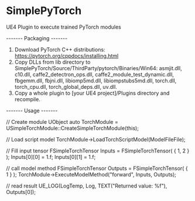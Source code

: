 # SimplePyTorch
UE4 Plugin to execute trained PyTorch modules

------- Packaging -------

1. Download PyTorch C++ distributions: https://pytorch.org/cppdocs/installing.html
2. Copy DLLs from lib directory to SimplePyTorch/Source/ThirdParty/pytorch/Binaries/Win64:
asmjit.dll, c10.dll, caffe2_detectron_ops.dll, caffe2_module_test_dynamic.dll, fbgemm.dll, fbjni.dll, libiomp5md.dll, libiompstubs5md.dll, torch.dll, torch_cpu.dll, torch_global_deps.dll, uv.dll.
3. Copy a whole plugin to [your UE4 project]/Plugins directory and recompile.

------- Usage -------

// Create module UObject
auto TorchModule = USimpleTorchModule::CreateSimpleTorchModule(this);

// Load script model
TorchModule->LoadTorchScriptModel(ModelFileFile);

// Fill input tensor
FSimpleTorchTensor Inputs = FSimpleTorchTensor( { 1, 2 } );
Inputs[0][0] = 1.f; Inputs[0][1] = 1.f;

// call model method
FSimpleTorchTensor Outputs = FSimpleTorchTensor( { 1 } );
TorchModule->ExecuteModelMethod("forward", Inputs, Outputs);

// read result
UE_LOG(LogTemp, Log, TEXT("Returned value: %f"), Outputs[0]);
